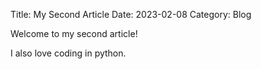 Title: My Second Article
Date: 2023-02-08 
Category: Blog

Welcome to my second article!

I also love coding in python.